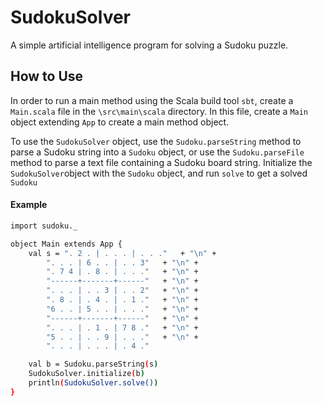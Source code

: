 # SudokuSolver
A simple artificial intelligence program for solving a Sudoku puzzle.

## How to Use

In order to run a main method using the Scala build tool `sbt`, create a `Main.scala` file in the `\src\main\scala` directory. In this file, create a `Main` object extending `App` to create a main method object.

To use the `SudokuSolver` object, use the `Sudoku.parseString` method to parse a Sudoku string into a `Sudoku` object, or use the `Sudoku.parseFile` method to parse a text file containing a Sudoku board string. Initialize the `SudokuSolver`object with the `Sudoku` object, and run `solve` to get a solved `Sudoku`

#### Example

```sh
import sudoku._

object Main extends App {
	val s = ". 2 . | . . . | . . ."   + "\n" +
		". . . | 6 . . | . . 3"   + "\n" +
		". 7 4 | . 8 . | . . ."   + "\n" +
		"------+-------+------"   + "\n" +
		". . . | . . 3 | . . 2"   + "\n" +
		". 8 . | . 4 . | . 1 ."   + "\n" +
		"6 . . | 5 . . | . . ."   + "\n" +
		"------+-------+------"   + "\n" +
		". . . | . 1 . | 7 8 ."   + "\n" +
		"5 . . | . . 9 | . . ."   + "\n" +
		". . . | . . . | . 4 ."

	val b = Sudoku.parseString(s)
	SudokuSolver.initialize(b)
	println(SudokuSolver.solve())
}
```
